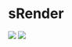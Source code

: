 # sRender

![](https://raw.githubusercontent.com/scord/sRender/master/planetest.bmp)
![](https://raw.githubusercontent.com/scord/sRender/master/2048test.bmp)
